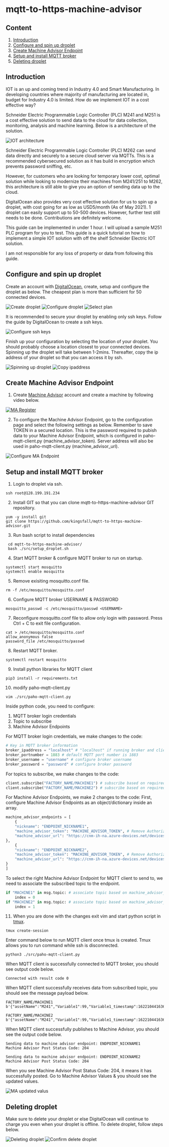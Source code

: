 # mqtt-to-https-machine-advisor

## Content

1. [Introduction](#introduction)
2. [Configure and spin up droplet](#configure-and-spin-up-droplet)
3. [Create Machine Advisor Endpoint](#create-machine-advisor-endpoint)
4. [Setup and install MQTT broker](#setup-and-install-MQTT-broker)
5. [Deleting droplet](#deleting-droplet)


## Introduction

IOT is an up and coming trend in Industry 4.0 and Smart Manufacturing. In developing countries where majority of manufacturing are located in, budget for Industry 4.0 is limited. How do we implement IOT in a cost effective way? 

Schneider Electric Programmable Logic Controller (PLC) M241 and M251 is a cost effective solution to send data to the cloud for data collection, monitoring, analysis and machine learning. Below is a architecture of the solution.

![IOT architecture](./images/step11.png)

Schneider Electric Programmable Logic Controller (PLC) M262 can send data directly and securely to a secure cloud server via MQTTs. This is a recommended cybersecured solution as it has build in encryption which prevents password sniffing, etc. 

However, for customers who are looking for temporary lower cost, optimal solution while looking to modernize their machines from M241/251 to M262, this architecture is still able to give you an option of sending data up to the cloud.

DigitalOcean also provides very cost effective solution for us to spin up a droplet, with cost going for as low as USD5/month (As of May 2021). 1 droplet can easily support up to 50-500 devices. However, further test still needs to be done. Contributions are definitely welcome.

This guide can be implemented in under 1 hour. I will upload a sample M251 PLC program for you to test. This guide is a quick tutorial on how to implement a simple IOT solution with off the shelf Schneider Electric IOT solution. 

I am not responsible for any loss of property or data from following this guide.

## Configure and spin up droplet

Create an account with [DigitalOcean](https://digitalocean.com), create, setup and configure the droplet as below. The cheapest plan is more than sufficient for 50 connected devices.

![Create droplet](./images/step1.png)
![Configure droplet](./images/step2.png)
![Select plan](./images/step3.png)

It is recommended to secure your droplet by enabling only ssh keys. Follow the guide by DigitalOcean to create a ssh keys.

![Configure ssh keys](./images/step4.png)

Finish up your configuration by selecting the location of your droplet. You should probably choose a location closest to your connected devices. Spinning up the droplet will take between 1-2mins. Thereafter, copy the ip address of your droplet so that you can access it by ssh.

![Spinning up droplet](./images/step5.png)
![Copy ipaddress](./images/step6.png)

## Create Machine Advisor Endpoint

1. Create [Machine Advisor](https://ecostruxure-machine-advisor.se.app) account and create a machine by following video below.

[![MA Register](https://img.youtube.com/vi/riQ2fUZWysM/0.jpg)](https://www.youtube.com/watch?v=riQ2fUZWysM)

2. To configure the Machine Advisor Endpoint, go to the configuration page and select the following settings as below. Remember to save TOKEN in a secured location. This is the password required to pubish data to your Machine Advisor Endpoint, which is configured in paho-mqtt-client.py (machine_advisor_token). Server address will also be used in paho-mqtt-client.py (machine_advisor_url).

![Configure MA Endpoint](./images/step9.png)

## Setup and install MQTT broker

1. Login to droplet via ssh.

```shell
ssh root@128.199.191.234
```

2. Install GIT so that you can clone mqtt-to-https-machine-advisor GIT repository.

```shell
yum -y install git
git clone https://github.com/kingsfall/mqtt-to-https-machine-advisor.git
```

3. Run bash script to install dependencies

```shell
 cd mqtt-to-https-machine-advisor/
 bash ./src/setup_droplet.sh
```

4. Start MQTT broker & configure MQTT broker to run on startup.

```shell
systemctl start mosquitto
systemctl enable mosquitto
```

5. Remove exisiting mosquitto.conf file.

```shell
rm -f /etc/mosquitto/mosquitto.conf
```

6. Configure MQTT broker USERNAME & PASSWORD

```shell
mosquitto_passwd -c /etc/mosquitto/passwd <USERNAME>
```

7. Reconfigure mosquitto.conf file to allow only login with password. Press Ctrl + C to exit file configuration.

```shell
cat > /etc/mosquitto/mosquitto.conf 
allow_anonymous false 
password_file /etc/mosquitto/passwd
```

8. Restart MQTT broker.

```shell
systemctl restart mosquitto
```

9. Install python libraries for MQTT client

```shell
pip3 install -r requirements.txt
```

10. modify paho-mqtt-client.py

```shell
vim ./src/paho-mqtt-client.py
```

Inside python code, you need to configure:
1. MQTT broker login credentials
2. Topic to subscribe
3. Machine Advisor Endpoints

For MQTT broker login credentials, we make changes to the code:
```python
# Key in MQTT broker information
broker_ipaddress = "localhost" # "localhost" if running broker and client in same machine
broker_portnumber = 1883 # default MQTT port number is 1883
broker_username = "username" # configure broker username
broker_password = "password" # configure broker password
```

For topics to subscribe, we make changes to the code:
```python
client.subscribe("FACTORY_NAME/MACHINE1") # subscribe based on required topic
client.subscribe("FACTORY_NAME/MACHINE2") # subscribe based on required topic
```
For Machine Advisor Endpoints, we make 2 changes to the code:
First, configure Machine Advisor Endpoints as an object/dictionary inside an array.
```python
machine_advisor_endpoints = [
    {
    "nickname": "ENDPOINT_NICKNAME1",
    "machine_advisor_token": "MACHINE_ADVISOR_TOKEN", # Remove Authorization; before keying into machine_advisor_token
    "machine_advisor_url": "https://cnm-ih-na.azure-devices.net/devices/urn:dev:ops:000000-EMA-prod-bec5acada1f6df13c6d0f31d/messages/events?api-version=2016-11-14"
},
    {
    "nickname": "ENDPOINT_NICKNAME2",
    "machine_advisor_token": "MACHINE_ADVISOR_TOKEN", # Remove Authorization; before keying into machine_advisor_token
    "machine_advisor_url": "https://cnm-ih-na.azure-devices.net/devices/urn:dev:ops:000000-EMA-prod-bec5acada1f6df13c6d0f31d/messages/events?api-version=2016-11-14"
}
]
```
To select the right Machine Advisor Endpoint for MQTT client to send to, we need to associate the subscribed topic to the endpoint.
```python
if "MACHINE1" in msg.topic: # associate topic based on machine_advisor_endpoints' array index
    index = 0
if "MACHINE2" in msg.topic: # associate topic based on machine_advisor_endpoints' array index
    index = 1
```

11. When you are done with the changes exit vim and start python script in [tmux](https://tmuxcheatsheet.com).
```
tmux create-session
```
Enter command below to run MQTT client once tmux is created. Tmux allows you to run command while ssh is disconnected.
```shell
python3 ./src/paho-mqtt-client.py
```
When MQTT client is successfully connected to MQTT broker, you should see output code below.
```
Connected with result code 0
```
When MQTT client successfully receives data from subscribed topic, you should see the message payload below.
```
FACTORY_NAME/MACHINE1 b'{"assetName":"M241","Variable1":99,"Variable1_timestamp":1622104416360,"Variable2":88,"Variable2_timestamp":1622104416360}'

FACTORY_NAME/MACHINE2 b'{"assetName":"M241","Variable1":99,"Variable1_timestamp":1622104416360,"Variable2":88,"Variable2_timestamp":1622104416360}'
```
When MQTT client successfully publishes to Machine Advisor, you should see the output code below.
```
Sending data to machine advisor endpoint: ENDPOINT_NICKNAME1
Machine Advisor Post Status Code: 204

Sending data to machine advisor endpoint: ENDPOINT_NICKNAME2
Machine Advisor Post Status Code: 204
```
When you see Machine Advisor Post Status Code: 204, it means it has successfully posted. Go to Machine Advisor Values & you should see the updated values.

![MA updated valus](./images/step10.png)

## Deleting droplet

Make sure to delete your droplet or else DigitalOcean will continue to charge you even when your droplet is offline. To delete droplet, follow steps below.

![Deleting droplet](./images/step7.png)
![Confirm delete droplet](./images/step8.png)